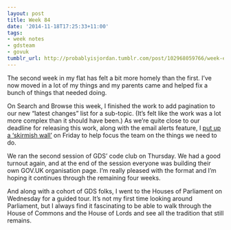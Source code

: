 ```yaml
---
layout: post
title: Week 84
date: '2014-11-18T17:25:33+11:00'
tags:
- week notes
- gdsteam
- govuk
tumblr_url: http://probablyisjordan.tumblr.com/post/102968059766/week-eighty-four
---
```

<p>The second week in my flat has felt a bit more homely than the first. I&rsquo;ve now moved in a lot of my things and my parents came and helped fix a bunch of things that needed doing.</p>

<p>On Search and Browse this week, I finished the work to add pagination to our new &ldquo;latest changes&rdquo; list for a sub-topic. (It&rsquo;s felt like the work was a lot more complex than it should have been.) As we&rsquo;re quite close to our deadline for releasing this work, along with the email alerts feature, I <a href="https://twitter.com/1jh/status/533299505140334592">put up a &lsquo;skirmish wall&rsquo;</a> on Friday to help focus the team on the things we need to do.</p>

<p>We ran the second session of GDS&rsquo; code club on Thursday. We had a good turnout again, and at the end of the session everyone was building their own GOV.UK organisation page. I&rsquo;m really pleased with the format and I&rsquo;m hoping it continues through the remaining four weeks.</p>

<p>And along with a cohort of GDS folks, I went to the Houses of Parliament on Wednesday for a guided tour. It&rsquo;s not my first time looking around Parliament, but I always find it fascinating to be able to walk through the House of Commons and the House of Lords and see all the tradition that still remains.</p>
